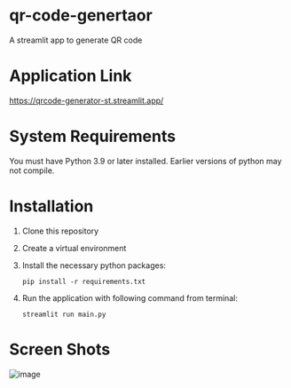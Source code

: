 # qr-code-genertaor
A streamlit app to generate QR code

# Application Link
https://qrcode-generator-st.streamlit.app/

# System Requirements
You must have Python 3.9 or later installed. Earlier versions of python may not compile.

# Installation
1.  Clone this repository
2. Create a virtual environment
3. Install the necessary python packages:

   `pip install -r requirements.txt`
5. Run the application with following command from terminal:

   `streamlit run main.py`

# Screen Shots
![image](https://github.com/mzeeshanaltaf/qr-code-generator/assets/154883001/20e2a943-7d11-4081-852b-78c1f2d7c23d)

